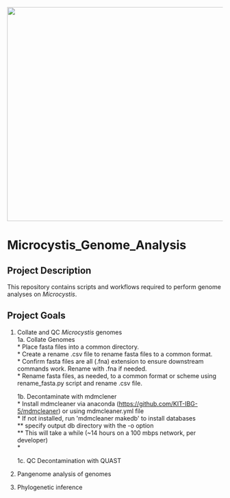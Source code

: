 <img src="Bloom_Image.jpeg" width="700" height="500">

# Microcystis_Genome_Analysis  


## Project Description

This repository contains scripts and workflows required to perform genome analyses on _Microcystis_. 

## Project Goals
1. Collate and QC _Microcystis_ genomes  
	1a. Collate Genomes  
	    * Place fasta files into a common directory.  
	    * Create a rename .csv file to rename fasta files to a common format.  
	    * Confirm fasta files are all (.fna) extension to ensure downstream commands work. Rename with .fna if needed.  
	    * Rename fasta files, as needed, to a common format or scheme using rename_fasta.py script and rename .csv file.  

	1b. Decontaminate with mdmclener  
		* Install mdmcleaner via anaconda (https://github.com/KIT-IBG-5/mdmcleaner) or using  mdmcleaner.yml file  
		* If not installed, run 'mdmcleaner makedb' to install databases  
		** specify output db directory with the -o option  
		** This will take a while (~14 hours on a 100 mbps network, per developer)  
		* 

	1c. QC Decontamination with QUAST

2. Pangenome analysis of genomes
3. Phylogenetic inference
